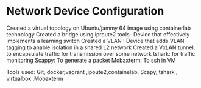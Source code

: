 # Network Device Configuration 
Created a virtual topology on Ubuntu/jammy 64 image using containerlab technology 
Created a bridge using iproute2 tools- Device that effectively implements a learning switch 
Created a VLAN : Device that adds VLAN tagging to anable isolation in a shared L2 network
Created a VxLAN tunnel, to encapsulate traffic for transmission over some network
tshark: for traffic monitoring
Scappy: To generate a packet
Mobaxterm: To ssh in VM

Tools used: Git, docker,vagrant ,ipoute2,containelab, Scapy, tshark , virtualbox ,Mobaxterm

